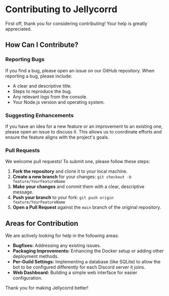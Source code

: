 # Contributing to Jellycorrd

First off, thank you for considering contributing! Your help is greatly appreciated.

## How Can I Contribute?

### Reporting Bugs

If you find a bug, please open an issue on our GitHub repository. When reporting a bug, please include:

- A clear and descriptive title.
- Steps to reproduce the bug.
- Any relevant logs from the console.
- Your Node.js version and operating system.

### Suggesting Enhancements

If you have an idea for a new feature or an improvement to an existing one, please open an issue to discuss it. This allows us to coordinate efforts and ensure the feature aligns with the project's goals.

### Pull Requests

We welcome pull requests! To submit one, please follow these steps:

1.  **Fork the repository** and clone it to your local machine.
2.  **Create a new branch** for your changes: `git checkout -b feature/YourFeatureName`
3.  **Make your changes** and commit them with a clear, descriptive message.
4.  **Push your branch** to your fork: `git push origin feature/YourFeatureName`
5.  **Open a Pull Request** against the `main` branch of the original repository.

## Areas for Contribution

We are actively looking for help in the following areas:

- **Bugfixes:** Addressing any existing issues.
- **Packaging Improvements:** Enhancing the Docker setup or adding other deployment methods.
- **Per-Guild Settings:** Implementing a database (like SQLite) to allow the bot to be configured differently for each Discord server it joins.
- **Web Dashboard:** Building a simple web interface for easier configuration.

Thank you for making Jellycorrd better!

